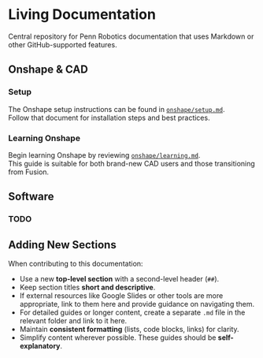 # Living Documentation
Central repository for Penn Robotics documentation that uses Markdown or other GitHub-supported features.

## Onshape & CAD

### Setup
The Onshape setup instructions can be found in [`onshape/setup.md`](onshape/setup.md).  
Follow that document for installation steps and best practices.

### Learning Onshape
Begin learning Onshape by reviewing [`onshape/learning.md`](onshape/learning.md).  
This guide is suitable for both brand-new CAD users and those transitioning from Fusion.

## Software 

### TODO

## Adding New Sections
When contributing to this documentation:

- Use a new **top-level section** with a second-level header (`##`).  
- Keep section titles **short and descriptive**.  
- If external resources like Google Slides or other tools are more appropriate, link to them here and provide guidance on navigating them.  
- For detailed guides or longer content, create a separate `.md` file in the relevant folder and link to it here.  
- Maintain **consistent formatting** (lists, code blocks, links) for clarity.  
- Simplify content wherever possible. These guides should be **self-explanatory**.
